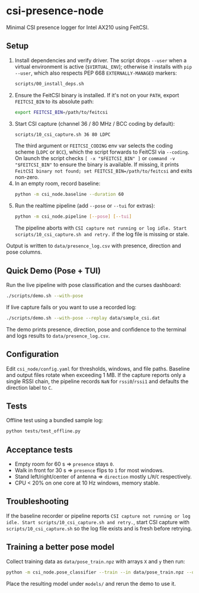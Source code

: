# csi-presence-node

Minimal CSI presence logger for Intel AX210 using FeitCSI.

## Setup

1. Install dependencies and verify driver. The script drops `--user` when a
   virtual environment is active (`$VIRTUAL_ENV`); otherwise it installs with
   `pip --user`, which also respects PEP 668 `EXTERNALLY-MANAGED` markers:
   ```bash
   scripts/00_install_deps.sh
   ```
2. Ensure the FeitCSI binary is installed. If it's not on your `PATH`, export `FEITCSI_BIN` to its absolute path:
   ```bash
   export FEITCSI_BIN=/path/to/feitcsi
   ```
3. Start CSI capture (channel 36 / 80 MHz / BCC coding by default):
   ```bash
   scripts/10_csi_capture.sh 36 80 LDPC
   ```
   The third argument or `FEITCSI_CODING` env var selects the coding scheme
   (`LDPC` or `BCC`), which the script forwards to FeitCSI via `--coding`.
   On launch the script checks `[ -x "$FEITCSI_BIN" ]` or
   `command -v "$FEITCSI_BIN"` to ensure the binary is available. If
   missing, it prints `FeitCSI binary not found; set
   FEITCSI_BIN=/path/to/feitcsi` and exits non-zero.
4. In an empty room, record baseline:
   ```bash
   python -m csi_node.baseline --duration 60
   ```
5. Run the realtime pipeline (add `--pose` or `--tui` for extras):
   ```bash
   python -m csi_node.pipeline [--pose] [--tui]
   ```
   The pipeline aborts with `CSI capture not running or log idle. Start scripts/10_csi_capture.sh and retry.`
   if the log file is missing or stale.

Output is written to `data/presence_log.csv` with presence, direction and pose columns.

## Quick Demo (Pose + TUI)

Run the live pipeline with pose classification and the curses dashboard:

```bash
./scripts/demo.sh --with-pose
```

If live capture fails or you want to use a recorded log:

```bash
./scripts/demo.sh --with-pose --replay data/sample_csi.dat
```

The demo prints presence, direction, pose and confidence to the terminal and
logs results to `data/presence_log.csv`.

## Configuration

Edit `csi_node/config.yaml` for thresholds, windows, and file paths. Baseline and output files rotate when exceeding 1 MB.
If the capture reports only a single RSSI chain, the pipeline records `NaN`
for `rssi0`/`rssi1` and defaults the direction label to `C`.

## Tests

Offline test using a bundled sample log:
```bash
python tests/test_offline.py
```

## Acceptance tests

* Empty room for 60 s ⇒ `presence` stays `0`.
* Walk in front for 30 s ⇒ `presence` flips to `1` for most windows.
* Stand left/right/center of antenna ⇒ `direction` mostly `L`/`R`/`C` respectively.
* CPU < 20% on one core at 10 Hz windows, memory stable.

## Troubleshooting

If the baseline recorder or pipeline reports
`CSI capture not running or log idle. Start scripts/10_csi_capture.sh and retry.`,
start CSI capture with `scripts/10_csi_capture.sh` so the log file exists and is
fresh before retrying.

## Training a better pose model

Collect training data as `data/pose_train.npz` with arrays `X` and `y` then
run:

```bash
python -m csi_node.pose_classifier --train --in data/pose_train.npz --out models/wipose.joblib
```

Place the resulting model under `models/` and rerun the demo to use it.
